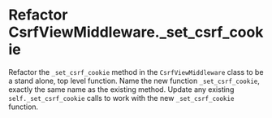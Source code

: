 # Refactor CsrfViewMiddleware._set_csrf_cookie

Refactor the `_set_csrf_cookie` method in the `CsrfViewMiddleware` class to be a stand alone, top level function.
Name the new function `_set_csrf_cookie`, exactly the same name as the existing method.
Update any existing `self._set_csrf_cookie` calls to work with the new `_set_csrf_cookie` function.

